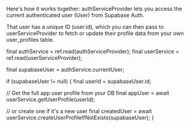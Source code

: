 Here's how it works together:
authServiceProvider lets you access the current authenticated user (User) from Supabase Auth.


That user has a unique ID (user.id), which you can then pass to userServiceProvider to fetch or update their profile data from your own user_profiles table.

final authService = ref.read(authServiceProvider);
final userService = ref.read(userServiceProvider);

final supabaseUser = authService.currentUser;

if (supabaseUser != null) {
  final userId = supabaseUser.id;

  // Get the full app user profile from your DB
  final appUser = await userService.getUserProfile(userId);

  // or create one if it's a new user
  final createdUser = await userService.createUserProfileIfNotExists(supabaseUser);
}
